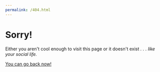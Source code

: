 ```yaml
---
permalink: /404.html
---
```

<div>
  <main>
    <h1>Sorry!</h1>
    <p>
      Either you aren't cool enough to visit this page or it doesn't exist <em>. . . like your social life.</em>
    </p>
    <a href="https://sarah-wach.github.io/">You can go back now!</a>
  </main>
</div>
